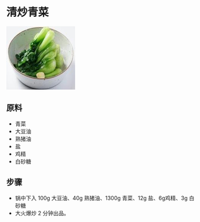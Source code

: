 # 清炒青菜

![清炒青菜](../images/清炒青菜.jpg)


## 原料
- 青菜
- 大豆油
- 熟猪油
- 盐
- 鸡精
- 白砂糖

## 步骤
- 锅中下入 100g 大豆油、40g 熟猪油、1300g 青菜、12g 盐、6g鸡精、3g 白砂糖
- 大火爆炒 2 分钟出品。

